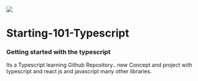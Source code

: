 
<img src="https://img.icons8.com/color/144/000000/typescript.png"/>

# Starting-101-Typescript

### Getting started with the typescript

Its a Typescript learning Github Repository.. new Concept and project with typescript and react js and javascript many other libraries.

